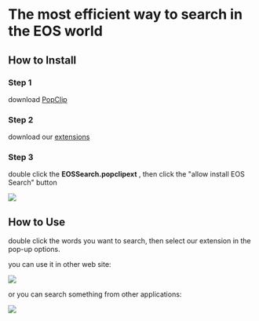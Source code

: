 # The most efficient way to search in the EOS world

 ## How to Install

### Step 1

download [PopClip](https://pilotmoon.com/popclip/)

### Step 2

download our [extensions]()

### Step 3

double click the __EOSSearch.popclipext__ , then click the "allow install EOS Search" button

![](https://raw.githubusercontent.com/BlockABC/PopClip_Extensions/master/Resource/authorization.png)



## How to Use

double click the words you want to search, then select our extension in the pop-up options.

you can use it in other web site:

![](https://raw.githubusercontent.com/BlockABC/PopClip_Extensions/master/Resource/from_explorer.gif)



or you can search something from other applications: 

![](https://raw.githubusercontent.com/BlockABC/PopClip_Extensions/master/Resource/from_txt.gif)



